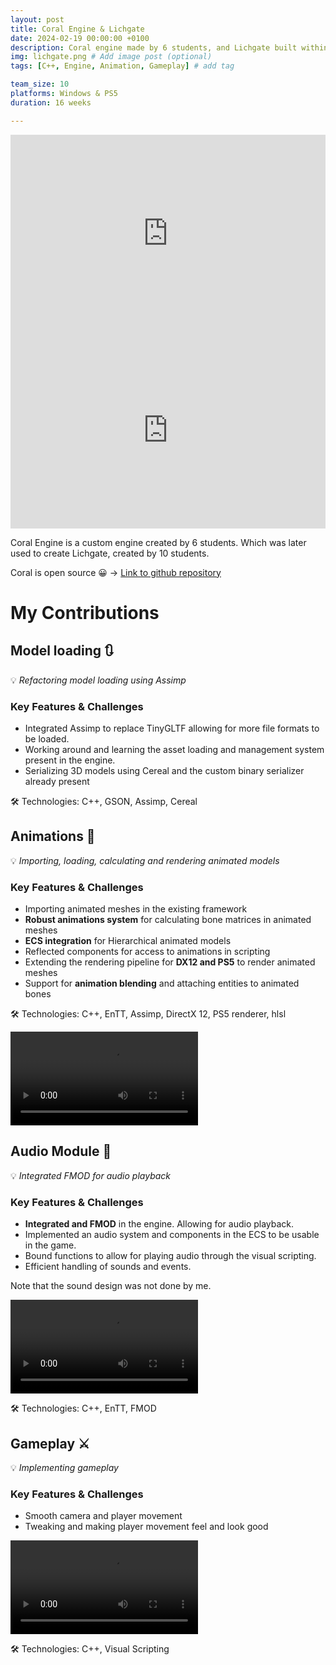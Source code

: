 ```yaml
---
layout: post
title: Coral Engine & Lichgate
date: 2024-02-19 00:00:00 +0100
description: Coral engine made by 6 students, and Lichgate built within Coral engine by 10 students. # Add post description (optional)
img: lichgate.png # Add image post (optional)
tags: [C++, Engine, Animation, Gameplay] # add tag

team_size: 10
platforms: Windows & PS5
duration: 16 weeks

---
```


<div class="post-video-container" style="display:flex; flex-direction: row; justify-content: center; align-items: center">
  <iframe width="560" height="315" src="https://www.youtube.com/embed/Z4UFHaJ_ulQ?si=1LSgzoy8_2Ge7DN0" title="YouTube video player" frameborder="0" allow="accelerometer; autoplay; clipboard-write; encrypted-media; gyroscope; picture-in-picture; web-share" referrerpolicy="strict-origin-when-cross-origin" allowfullscreen></iframe>
</div>

<div class="post-video-container" style="display:flex; flex-direction: row; justify-content: center; align-items: center">
  <iframe width="560" height="315" src="https://www.youtube.com/embed/QzNdgcYAYl4?si=wdbvH2UHfL4PfGgw" title="YouTube video player" frameborder="0" allow="accelerometer; autoplay; clipboard-write; encrypted-media; gyroscope; picture-in-picture; web-share" referrerpolicy="strict-origin-when-cross-origin" allowfullscreen></iframe>
</div>

Coral Engine is a custom engine created by 6 students. 
Which was later used to create Lichgate, created by 10 students.

Coral is open source 😀 -> 
[Link to github repository](https://github.com/GuusKemperman/CoralEngine)


# My Contributions

## Model loading 🔃

💡 *Refactoring model loading using Assimp*

### Key Features & Challenges

- Integrated Assimp to replace TinyGLTF allowing for more file formats to be loaded.
- Working around and learning the asset loading and management system present in the engine.
- Serializing 3D models using Cereal and the custom binary serializer already present

🛠 Technologies: C++, GSON, Assimp, Cereal

## Animations 🔧

💡 *Importing, loading, calculating and rendering animated models*

### Key Features & Challenges

- Importing animated meshes in the existing framework
- **Robust animations system** for calculating bone matrices in animated meshes
- **ECS integration** for Hierarchical animated models
- Reflected components for access to animations in scripting 
- Extending the rendering pipeline for **DX12 and PS5** to render animated meshes 
- Support for **animation blending** and attaching entities to animated bones

🛠 Technologies: C++, EnTT, Assimp, DirectX 12, PS5 renderer, hlsl

<video max-width="100%" height="auto" controls src="../assets/vid/LichgateSkeleton.mp4" title="Title"></video> 

## Audio Module 🎵

💡 *Integrated FMOD for audio playback*

### Key Features & Challenges

- **Integrated and FMOD** in the engine. Allowing for audio playback.
- Implemented an audio system and components in the ECS to be usable in the game.
- Bound functions to allow for playing audio through the visual scripting.
- Efficient handling of sounds and events.

Note that the sound design was not done by me.

<video max-width="100%" height="auto" controls src="../assets/vid/LichgateGameplay.mp4" title="Title"></video>

🛠 Technologies: C++, EnTT, FMOD

## Gameplay ⚔️

💡 *Implementing gameplay*

### Key Features & Challenges

- Smooth camera and player movement
- Tweaking and making player movement feel and look good

<video max-width="100%" height="auto" controls src="../assets/vid/LichgateSorcerer.mp4" title="Title"></video>

🛠 Technologies: C++, Visual Scripting 